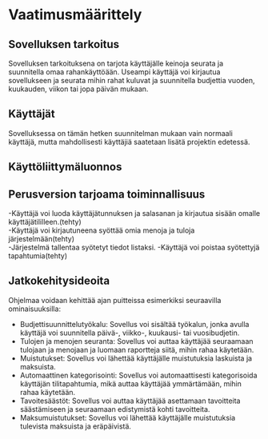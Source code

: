 # Vaatimusmäärittely
## Sovelluksen tarkoitus
Sovelluksen tarkoituksena on tarjota käyttäjälle keinoja seurata ja suunnitella omaa rahankäyttöään. Useampi käyttäjä voi kirjautua sovellukseen ja seurata mihin rahat kuluvat ja suunnitella budjettia vuoden, kuukauden, viikon tai jopa päivän mukaan.
## Käyttäjät
Sovelluksessa on tämän hetken suunnitelman mukaan vain normaali käyttäjä, mutta mahdollisesti käyttäjiä saatetaan lisätä projektin edetessä.
## Käyttöliittymäluonnos
## Perusversion tarjoama toiminnallisuus
-Käyttäjä voi luoda käyttäjätunnuksen ja salasanan ja kirjautua sisään omalle käyttäjätililleen.(tehty)\
-Käyttäjä voi kirjautuneena syöttää omia menoja ja tuloja järjestelmään(tehty)\
-Järjestelmä tallentaa syötetyt tiedot listaksi.
-Käyttäjä voi poistaa syötettyjä tapahtumia(tehty)
## Jatkokehitysideoita
Ohjelmaa voidaan kehittää ajan puitteissa esimerkiksi seuraavilla ominaisuuksilla:
- Budjettisuunnittelutyökalu: Sovellus voi sisältää työkalun, jonka avulla käyttäjä voi suunnitella päivä-, viikko-, kuukausi- tai vuosibudjetin.
- Tulojen ja menojen seuranta: Sovellus voi auttaa käyttäjää seuraamaan tulojaan ja menojaan ja luomaan raportteja siitä, mihin rahaa käytetään.
- Muistutukset: Sovellus voi lähettää käyttäjälle muistutuksia laskuista ja maksuista.
- Automaattinen kategorisointi: Sovellus voi automaattisesti kategorisoida käyttäjän tilitapahtumia, mikä auttaa käyttäjää ymmärtämään, mihin rahaa käytetään.
- Tavoitesäästöt: Sovellus voi auttaa käyttäjää asettamaan tavoitteita säästämiseen ja seuraamaan edistymistä kohti tavoitteita.
- Maksumuistutukset: Sovellus voi lähettää käyttäjälle muistutuksia tulevista maksuista ja eräpäivistä.


